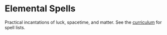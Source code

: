 # Elemental Spells

Practical incantations of luck, spacetime, and matter. See the [curriculum](../../docs/curriculum/elemental-spells/README.md) for spell lists.

